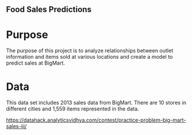 ## Food Sales Predictions
# Purpose
The purpose of this project is to analyze relationships between outlet information and items sold at various locations and create a model to predict sales at BigMart.  
# Data
This data set includes 2013 sales data from BigMart.  There are 10 stores in different cities and 1,559 items represented in the data.

https://datahack.analyticsvidhya.com/contest/practice-problem-big-mart-sales-iii/ 

